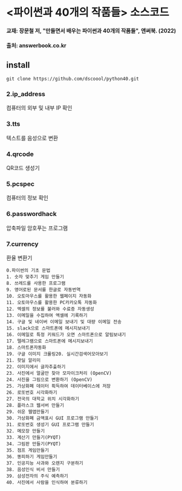 # <파이썬과 40개의 작품들> 소스코드
#### 교재: 장문철 저, "만들면서 배우는 파이썬과 40개의 작품들", 앤써북. (2022)
#### 출처: answerbook.co.kr

## install
    git clone https://github.com/dscoool/python40.git

    

### 2.ip_address
컴퓨터의 외부 및 내부 IP 확인​

### 3.tts
텍스트를 음성으로 변환

### 4.qrcode
QR코드 생성기

### 5.pcspec 
컴퓨터의 정보 확인

### 6.passwordhack
압축파일 암호푸는 프로그램

### 7.currency
환율 변환기

    0.파이썬의 기초 문법
    1. 숫자 맞추기 게임 만들기
    8. 쓰레드를 사용한 프로그램
    9. 영어로된 문서를 한글로 자동번역
    10. 오토마우스를 활용한 웹페이지 자동화
    11. 오토마우스를 활용한 PC카카오톡 자동화
    12. 엑셀의 정보를 불러와 수료증 자동생성
    13. 이메일을 수집하여 엑셀에 기록하기
    14. 구글 및 네이버 이메일 보내기 및 대량 이메일 전송
    15. slack으로 스마트폰에 메시지보내기
    16. 이메일로 특정 키워드가 오면 스마트폰으로 알림보내기
    17. 텔레그램으로 스마트폰에 메시지보내기
    18. 스마트폰자동화
    19. 구글 이미지 크롤링20. 실시간검색어모아보기
    21. 핫딜 알리미
    22. 이미지에서 글자추출하기
    23. 사진에서 얼굴만 찾아 모자이크처리 (OpenCV)
    24. 사진을 그림으로 변환하기 (OpenCV)
    25. 가상화폐 데이터 획득하여 데이터베이스에 저장
    26. 로또번호 시각화하기
    27. 전국의 대학교 위치 시각화하기
    28. 플라스크 웹서버 만들기
    29. 쉬운 웹앱만들기
    30. 가상화폐 금액표시 GUI 프로그램 만들기
    31. 로또번호 생성기 GUI 프로그램 만들기
    32. 메모장 만들기
    33. 계산기 만들기(PYQT)
    34. 그림판 만들기(PYQT)
    35. 점프 게임만들기
    36. 똥피하기 게임만들기
    37. 인공지능 사과와 오렌지 구분하기
    38. 음성인식 비서 만들기
    39. 삼성전자의 주식 예측하기
    40. 사진에서 사람을 인식하여 분류하기
